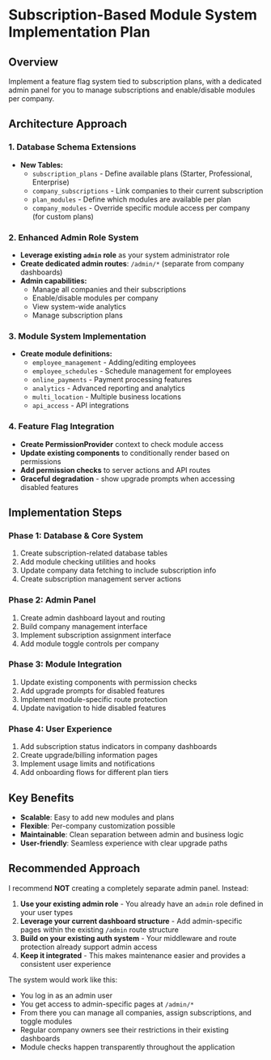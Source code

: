 # Subscription-Based Module System Implementation Plan

## Overview
Implement a feature flag system tied to subscription plans, with a dedicated admin panel for you to manage subscriptions and enable/disable modules per company.

## Architecture Approach

### 1. Database Schema Extensions
- **New Tables:**
  - `subscription_plans` - Define available plans (Starter, Professional, Enterprise)
  - `company_subscriptions` - Link companies to their current subscription
  - `plan_modules` - Define which modules are available per plan
  - `company_modules` - Override specific module access per company (for custom plans)

### 2. Enhanced Admin Role System
- **Leverage existing `admin` role** as your system administrator role
- **Create dedicated admin routes**: `/admin/*` (separate from company dashboards)
- **Admin capabilities:**
  - Manage all companies and their subscriptions
  - Enable/disable modules per company
  - View system-wide analytics
  - Manage subscription plans

### 3. Module System Implementation
- **Create module definitions:**
  - `employee_management` - Adding/editing employees
  - `employee_schedules` - Schedule management for employees  
  - `online_payments` - Payment processing features
  - `analytics` - Advanced reporting and analytics
  - `multi_location` - Multiple business locations
  - `api_access` - API integrations

### 4. Feature Flag Integration
- **Create PermissionProvider** context to check module access
- **Update existing components** to conditionally render based on permissions
- **Add permission checks** to server actions and API routes
- **Graceful degradation** - show upgrade prompts when accessing disabled features

## Implementation Steps

### Phase 1: Database & Core System
1. Create subscription-related database tables
2. Add module checking utilities and hooks
3. Update company data fetching to include subscription info
4. Create subscription management server actions

### Phase 2: Admin Panel
1. Create admin dashboard layout and routing
2. Build company management interface
3. Implement subscription assignment interface
4. Add module toggle controls per company

### Phase 3: Module Integration
1. Update existing components with permission checks
2. Add upgrade prompts for disabled features
3. Implement module-specific route protection
4. Update navigation to hide disabled features

### Phase 4: User Experience
1. Add subscription status indicators in company dashboards
2. Create upgrade/billing information pages
3. Implement usage limits and notifications
4. Add onboarding flows for different plan tiers

## Key Benefits
- **Scalable**: Easy to add new modules and plans
- **Flexible**: Per-company customization possible
- **Maintainable**: Clean separation between admin and business logic
- **User-friendly**: Seamless experience with clear upgrade paths

## Recommended Approach

I recommend **NOT** creating a completely separate admin panel. Instead:

1. **Use your existing admin role** - You already have an `admin` role defined in your user types
2. **Leverage your current dashboard structure** - Add admin-specific pages within the existing `/admin` route structure
3. **Build on your existing auth system** - Your middleware and route protection already support admin access
4. **Keep it integrated** - This makes maintenance easier and provides a consistent user experience

The system would work like this:
- You log in as an admin user
- You get access to admin-specific pages at `/admin/*`
- From there you can manage all companies, assign subscriptions, and toggle modules
- Regular company owners see their restrictions in their existing dashboards
- Module checks happen transparently throughout the application